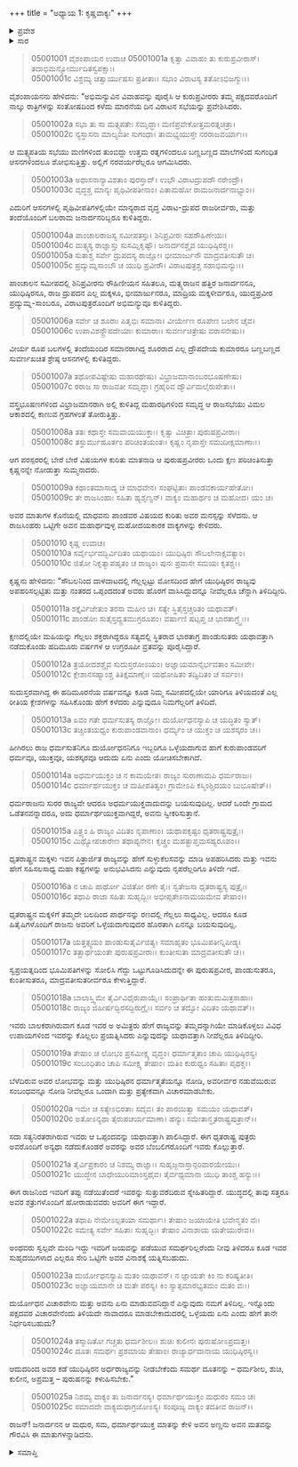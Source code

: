 +++
title = "ಅಧ್ಯಾಯ 1: ಕೃಷ್ಣವಾಕ್ಯಃ"
+++

<details><summary>ಪ್ರವೇಶ</summary>


।।   ಓಂ ಓಂ ನಮೋ ನಾರಾಯಣಾಯ।।   ಶ್ರೀ ವೇದವ್ಯಾಸಾಯ ನಮಃ ।।

ಶ್ರೀ ಕೃಷ್ಣದ್ವೈಪಾಯನ ವೇದವ್ಯಾಸ ವಿರಚಿತ  

**ಶ್ರೀ ಮಹಾಭಾರತ**

**ಉದ್ಯೋಗ ಪರ್ವ**

**ಉದ್ಯೋಗ ಪರ್ವ**

**ಅಧ್ಯಾಯ 1**


</details>


<details><summary>ಸಾರ</summary>

ವಿವಾಹದ ನಂತರ ವಿರಾಟನ ಸಭೆಯಲ್ಲಿ ಪಾಂಡವರು, ವೃಷ್ಣಿಗಳು, ಪಾಂಚಾಲರು ಮತ್ತು ವಿರಾಟರು ಆಸೀನರಾದುದು (1-9). ಒಪ್ಪಂದದಂತೆ ಪಾಂಡವರು ವನವಾಸ-ಅಜ್ಞಾತವಾಸಗಳನ್ನು ಮುಗಿಸಿದ್ದಾರೆಂದೂ, ಅವರ ರಾಜ್ಯವು ಅವರಿಗೆ ದೊರೆಯಬೇಕೆಂದೂ, ಒಂದುವೇಳೆ ದುರ್ಯೋಧನನು ಅವರಿಗೆ ರಾಜ್ಯವನ್ನು ಹಿಂದಿರುಗಿಸದೇ ಇದ್ದರೆ ಈಗ ಪಾಂಡವರಿಗೆ ಸಹಾಯಕರಿದ್ದಾರೆಂದೂ, ಆದರೆ ನಿರ್ಧರಿಸುವುದರ ಮೊದಲು ಕೌರವರ ವಿಚಾರಗಳೇನೆಂದು ತಿಳಿದುಕೊಳ್ಳಲು ಅವರಲ್ಲಿಗೆ ಸಮರ್ಥ ದೂತನನ್ನು ಕಳುಹಿಸಬೇಕೆಂದು ಕೃಷ್ಣನು ಸಭೆಯಲ್ಲಿ ವಿಷಯವನ್ನು ಪ್ರಸ್ತಾಪಿಸಿದುದು (10-25).

</details>


> 05001001 ವೈಶಂಪಾಯನ ಉವಾಚ
05001001a ಕೃತ್ವಾ ವಿವಾಹಂ ತು ಕುರುಪ್ರವೀರಾಸ್।
	ತದಾಭಿಮನ್ಯೋರ್ಮುದಿತಸ್ವಪಕ್ಷಾಃ।  
> 05001001c ವಿಶ್ರಮ್ಯ ಚತ್ವಾರ್ಯುಷಸಃ ಪ್ರತೀತಾಃ।
	ಸಭಾಂ ವಿರಾಟಸ್ಯ ತತೋಽಭಿಜಗ್ಮುಃ।।  

ವೈಶಂಪಾಯನನು ಹೇಳಿದನು: “ಅಭಿಮನ್ಯುವಿನ ವಿವಾಹವನ್ನು ಪೂರೈಸಿ ಆ ಕುರುಪ್ರವೀರರು ತಮ್ಮ ಪಕ್ಷದವರೊಂದಿಗೆ ನಾಲ್ಕು ರಾತ್ರಿಗಳನ್ನು ಸಂತೋಷದಿಂದ ಕಳೆದು ಮಾರನೆಯ ದಿನ ವಿರಾಟನ ಸಭೆಯನ್ನು ಪ್ರವೇಶಿಸಿದರು.

> 05001002a ಸಭಾ ತು ಸಾ ಮತ್ಸ್ಯಪತೇಃ ಸಮೃದ್ಧಾ।
	ಮಣಿಪ್ರವೇಕೋತ್ತಮರತ್ನಚಿತ್ರಾ।  
> 05001002c ನ್ಯಸ್ತಾಸನಾ ಮಾಲ್ಯವತೀ ಸುಗಂಧಾ।
	ತಾಮಭ್ಯಯುಸ್ತೇ ನರರಾಜವರ್ಯಾಃ।।  

ಆ ಮತ್ಸ್ಯಪತಿಯ ಸಭೆಯು ಮಣಿಗಳಿಂದ ತುಂಬಿದ್ದು ಉತ್ತಮ ರತ್ನಗಳಿಂದಲೂ ಬಣ್ಣಬಣ್ಣದ ಮಾಲೆಗಳಿಂದ ಸುಗಂಧಿತ ಆಸನಗಳಿಂದಲೂ ಶೋಭಿಸುತ್ತಿತ್ತು. ಅಲ್ಲಿಗೆ ನರವರ್ಯರೆಲ್ಲರೂ ಆಗಮಿಸಿದರು.

> 05001003a ಅಥಾಸನಾನ್ಯಾವಿಶತಾಂ ಪುರಸ್ತಾದ್।
	ಉಭೌ ವಿರಾಟದ್ರುಪದೌ ನರೇಂದ್ರೌ।  
> 05001003c ವೃದ್ಧಶ್ಚ ಮಾನ್ಯಃ ಪೃಥಿವೀಪತೀನಾಂ।
	ಪಿತಾಮಹೋ ರಾಮಜನಾರ್ದನಾಭ್ಯಾಂ।।  

ಎದುರಿಗೆ ಆಸನಗಳಲ್ಲಿ ಪೃಥಿವೀಪತಿಗಳಲ್ಲಿಯೇ ಮಾನ್ಯರಾದ ವೃದ್ಧ ವಿರಾಟ-ದ್ರುಪದ ರಾಜರೀರ್ವರು, ಮತ್ತು ತಂದೆಯೊಂದಿಗೆ ಬಲರಾಮ ಜನಾರ್ದನರಿಬ್ಬರೂ ಕುಳಿತಿದ್ದರು.

> 05001004a ಪಾಂಚಾಲರಾಜಸ್ಯ ಸಮೀಪತಸ್ತು।
	ಶಿನಿಪ್ರವೀರಃ ಸಹರೌಹಿಣೇಯಃ।  
> 05001004c ಮತ್ಸ್ಯಸ್ಯ ರಾಜ್ಞಾಸ್ತು ಸುಸಮ್ನಿಕೃಷ್ಟೌ।
	ಜನಾರ್ದನಶ್ಚೈವ ಯುಧಿಷ್ಠಿರಶ್ಚ।।  
> 05001005a ಸುತಾಶ್ಚ ಸರ್ವೇ ದ್ರುಪದಸ್ಯ ರಾಜ್ಞೋ।
	ಭೀಮಾರ್ಜುನೌ ಮಾದ್ರವತೀಸುತೌ ಚ।  
> 05001005c ಪ್ರದ್ಯುಮ್ನಸಾಂಬೌ ಚ ಯುಧಿ ಪ್ರವೀರೌ।
	ವಿರಾಟಪುತ್ರಶ್ಚ ಸಹಾಭಿಮನ್ಯುಃ।।  

ಪಾಂಚಾಲನ ಸಮೀಪದಲ್ಲಿ ಶಿನಿಪ್ರವೀರನು ರೌಹಿಣೀಯನ ಸಹಿತಲೂ, ಮತ್ಸ್ಯರಾಜನ ಹತ್ತಿರ ಜನಾರ್ದನನೂ, ಯುಧಿಷ್ಠಿರನೂ, ರಾಜ ದ್ರುಪದನ ಎಲ್ಲ ಮಕ್ಕಳೂ, ಭೀಮಾರ್ಜುನರೂ, ಮಾದ್ರಿಯ ಮಕ್ಕಳೀರ್ವರೂ, ಯುದ್ಧಪ್ರವೀರ ಪ್ರದ್ಯುಮ್ನ-ಸಾಂಬರೂ, ವಿರಾಟಪುತ್ರರೊಂದಿಗೆ ಅಭಿಮನ್ಯುವೂ ಕುಳಿತಿದ್ದರು.

> 05001006a ಸರ್ವೇ ಚ ಶೂರಾಃ ಪಿತೃಭಿಃ ಸಮಾನಾ।
	ವೀರ್ಯೇಣ ರೂಪೇಣ ಬಲೇನ ಚೈವ।  
> 05001006c ಉಪಾವಿಶನ್ದ್ರೌಪದೇಯಾಃ ಕುಮಾರಾಃ।
	ಸುವರ್ಣಚಿತ್ರೇಷು ವರಾಸನೇಷು।।  

ವೀರ್ಯ ರೂಪ ಬಲಗಳಲ್ಲಿ ತಂದೆಯಂದಿರ ಸಮಾನರಾಗಿದ್ದ ಶೂರರಾದ ಎಲ್ಲ ದ್ರೌಪದೇಯ ಕುಮಾರರೂ ಬಣ್ಣಬಣ್ಣದ ಸುವರ್ಣಖಚಿತ ಶ್ರೇಷ್ಠ ಆಸನಗಳಲ್ಲಿ ಕುಳಿತಿದ್ದರು.

> 05001007a ತಥೋಪವಿಷ್ಟೇಷು ಮಹಾರಥೇಷು।
	ವಿಭ್ರಾಜಮಾನಾಂಬರಭೂಷಣೇಷು।  
> 05001007c ರರಾಜ ಸಾ ರಾಜವತೀ ಸಮೃದ್ಧಾ।
	ಗ್ರಹೈರಿವ ದ್ಯೌರ್ವಿಮಲೈರುಪೇತಾ।।  

ವಸ್ತ್ರಭೂಷಣಗಳಿಂದ ವಿಭ್ರಾಜಮಾನರಾಗಿ ಅಲ್ಲಿ ಕುಳಿತಿದ್ದ ಮಹಾರಥಿಗಳಿಂದ ಸಮೃದ್ಧ ಆ ರಾಜಸಭೆಯು ವಿಮಲ ಆಕಾಶದಲ್ಲಿ ಕಾಣುವ ಗ್ರಹಗಳಂತೆ ತೋರುತ್ತಿತ್ತು.

> 05001008a ತತಃ ಕಥಾಸ್ತೇ ಸಮವಾಯಯುಕ್ತಾಃ।
	ಕೃತ್ವಾ ವಿಚಿತ್ರಾಃ ಪುರುಷಪ್ರವೀರಾಃ।  
> 05001008c ತಸ್ಥುರ್ಮುಹೂರ್ತಂ ಪರಿಚಿಂತಯಂತಃ।
	ಕೃಷ್ಣಂ ನೃಪಾಸ್ತೇ ಸಮುದೀಕ್ಷಮಾಣಾಃ।।  

ಆಗ ಪರಸ್ಪರರಲ್ಲಿ ಬೇರೆ ಬೇರೆ ವಿಷಯಗಳ ಕುರಿತು ಮಾತನಾಡಿ ಆ ಪುರುಷಪ್ರವೀರರು ಒಂದು ಕ್ಷಣ ಪರಿಚಿಂತಿಸುತ್ತಾ ಕೃಷ್ಣನನ್ನೇ ನೋಡುತ್ತಾ ಸುಮ್ಮನಾದರು.

> 05001009a ಕಥಾಂತಮಾಸಾದ್ಯ ಚ ಮಾಧವೇನ।
	ಸಂಘಟ್ಟಿತಾಃ ಪಾಂಡವಕಾರ್ಯಹೇತೋಃ।  
> 05001009c ತೇ ರಾಜಸಿಂಹಾಃ ಸಹಿತಾ ಹ್ಯಶೃಣ್ವನ್।
	ವಾಕ್ಯಂ ಮಹಾರ್ಥಂ ಚ ಮಹೋದ।  ಯಂ ಚ।  

ಅವರ ಮಾತುಗಳ ಕೊನೆಯಲ್ಲಿ ಮಾಧವನು ಪಾಂಡವರ ವಿಷಯದ ಕುರಿತು ಅವರ ಮನಸ್ಸನ್ನು ಸೆಳೆದನು. ಆ ರಾಜಸಿಂಹರು ಒಟ್ಟಿಗೇ ಅವನ ಮಹಾರ್ಥವುಳ್ಳ ಮಹೋದಯಕಾರಕ ವಾಕ್ಯಗಳನ್ನು ಕೇಳಿದರು.

> 05001010 ಕೃಷ್ಣ ಉವಾಚ।  
05001010a ಸರ್ವೈರ್ಭವದ್ಭಿರ್ವಿದಿತಂ ಯಥಾಯಂ।
	ಯುಧಿಷ್ಠಿರಃ ಸೌಬಲೇನಾಕ್ಷವತ್ಯಾಂ।  
> 05001010c ಜಿತೋ ನಿಕೃತ್ಯಾಪಹೃತಂ ಚ ರಾಜ್ಯಂ।
	ಪುನಃ ಪ್ರವಾಸೇ ಸಮಯಃ ಕೃತಶ್ಚ।।  

ಕೃಷ್ಣನು ಹೇಳಿದನು: “ಸೌಬಲನಿಂದ ದಾಳದಾಟದಲ್ಲಿ ಗೆಲ್ಲಲ್ಪಟ್ಟು ಮೋಸದಿಂದ ಹೇಗೆ ಯುಧಿಷ್ಠಿರನ ರಾಜ್ಯವು ಅಪಹರಿಸಲ್ಪಟ್ಟಿತು ಮತ್ತು ನಂತರದ ಒಪ್ಪಂದದಂತೆ ಅವರು ಹೊರಗೆ ವಾಸಿಸಿದ್ದುದನ್ನೂ ನೀವೆಲ್ಲರೂ ಚೆನ್ನಾಗಿ ತಿಳಿದಿದ್ದೀರಿ.

> 05001011a ಶಕ್ತೈರ್ವಿಜೇತುಂ ತರಸಾ ಮಹೀಂ ಚ।
	ಸತ್ಯೇ ಸ್ಥಿತೈಸ್ತಚ್ಚರಿತಂ ಯಥಾವತ್।  
> 05001011c ಪಾಂಡೋಃ ಸುತೈಸ್ತದ್ವ್ರತಮುಗ್ರರೂಪಂ।
	ವರ್ಷಾಣಿ ಷಟ್ಸಪ್ತ ಚ ಭಾರತಾಗ್ರ್ಯೈಃ।।  

ಕ್ಷಣದಲ್ಲಿಯೇ ಮಹಿಯನ್ನು ಗೆಲ್ಲಲು ಶಕ್ತರಾಗಿದ್ದರೂ ಸತ್ಯದಲ್ಲಿ ಸ್ಥಿತರಾದ ಭಾರತಾಗ್ರ ಪಾಂಡುಸುತರು ಯಥಾವತ್ತಾಗಿ ನಡೆದುಕೊಂಡು ಹದಿಮೂರು ವರ್ಷಗಳ ಆ ಉಗ್ರರೂಪೀ ವ್ರತವನ್ನು ಪೂರೈಸಿದ್ದಾರೆ.

> 05001012a ತ್ರಯೋದಶಶ್ಚೈವ ಸುದುಸ್ತರೋಽಯಂ।
	ಅಜ್ಞಾಯಮಾನೈರ್ಭವತಾಂ ಸಮೀಪೇ।  
> 05001012c ಕ್ಲೇಶಾನಸಹ್ಯಾಂಶ್ಚ ತಿತಿಕ್ಷಮಾಣೈಃ।
	ಯಥೋಷಿತಂ ತದ್ವಿದಿತಂ ಚ ಸರ್ವಂ।।  

ಸುದುಸ್ತರವಾಗಿದ್ದ ಈ ಹದಿಮೂರನೆಯ ವರ್ಷವನ್ನೂ ಕೂಡ ನಿಮ್ಮ ಸಮೀಪದಲ್ಲಿಯೇ ಯಾರಿಗೂ ತಿಳಿಯದಂತೆ ಎಲ್ಲ ರೀತಿಯ ಕ್ಲೇಶಗಳನ್ನು ಸಹಿಸಿಕೊಂಡು ಹೇಗೆ ಕಳೆದರು ಎನ್ನುವುದೂ ನಿಮಗೆಲ್ಲರಿಗೆ ತಿಳಿದಿದೆ.

> 05001013a ಏವಂ ಗತೇ ಧರ್ಮಸುತಸ್ಯ ರಾಜ್ಞೋ।
	ದುರ್ಯೋಧನಸ್ಯಾಪಿ ಚ ಯದ್ಧಿತಂ ಸ್ಯಾತ್।  
> 05001013c ತಚ್ಚಿಂತಯಧ್ವಂ ಕುರುಪಾಂಡವಾನಾಂ।
	ಧರ್ಮ್ಯಂ ಚ ಯುಕ್ತಂ ಚ ಯಶಸ್ಕರಂ ಚ।।  

ಹೀಗಿರಲು ರಾಜ ಧರ್ಮಸುತನಿಗೂ ದುರ್ಯೋಧನನಿಗೂ ಇಬ್ಬರಿಗೂ ಒಳ್ಳೆಯದಾಗುವ ಹಾಗೆ ಕುರುಪಾಂಡವರಿಗೆ ಧರ್ಮವೂ, ಯುಕ್ತವೂ, ಯಶಸ್ಕರವೂ ಆದುದು ಏನು ಎಂದು ಯೋಚಿಸಬೇಕಾಗಿದೆ.

> 05001014a ಅಧರ್ಮಯುಕ್ತಂ ಚ ನ ಕಾಮಯೇತ।
	ರಾಜ್ಯಂ ಸುರಾಣಾಮಪಿ ಧರ್ಮರಾಜಃ।  
> 05001014c ಧರ್ಮಾರ್ಥಯುಕ್ತಂ ಚ ಮಹೀಪತಿತ್ವಂ।
	ಗ್ರಾಮೇಽಪಿ ಕಸ್ಮಿಂಶ್ಚಿದಯಂ ಬುಭೂಷೇತ್।।  

ಧರ್ಮರಾಜನು ಸುರರ ರಾಜ್ಯವೇ ಆದರೂ ಅಧರ್ಮಯುಕ್ತವಾದುದನ್ನು ಬಯಸುವುದಿಲ್ಲ. ಆದರೆ ಒಂದೇ ಗ್ರಾಮದ ಒಡೆತನವನ್ನಾದರೂ, ಅದು ಧರ್ಮಾರ್ಥಯುಕ್ತವಾಗಿದ್ದರೆ, ಅವನು ಸ್ವೀಕರಿಸುತ್ತಾನೆ.

> 05001015a ಪಿತ್ರ್ಯಂ ಹಿ ರಾಜ್ಯಂ ವಿದಿತಂ ನೃಪಾಣಾಂ।
	ಯಥಾಪಕೃಷ್ಟಂ ಧೃತರಾಷ್ಟ್ರಪುತ್ರೈಃ।  
> 05001015c ಮಿಥ್ಯೋಪಚಾರೇಣ ತಥಾಪ್ಯನೇನ।
	ಕೃಚ್ಚ್ರಂ ಮಹತ್ಪ್ರಾಪ್ತಮಸಹ್ಯರೂಪಂ।।  

ಧೃತರಾಷ್ಟ್ರನ ಮಕ್ಕಳು ಇವನ ಪಿತ್ರಾರ್ಜಿತ ರಾಜ್ಯವನ್ನು ಹೇಗೆ ಸುಳ್ಳುಕೆಲಸವನ್ನು ಮಾಡಿ ಅಪಹರಿಸಿದರು ಮತ್ತು ಇವನು ಹೇಗೆ ಸಹಿಸಲಸಾಧ್ಯ ಮಹಾ ಕಷ್ಟಗಳನ್ನು ಅನುಭವಿಸಿದನು ಎನ್ನುವುದು ನೃಪರೆಲ್ಲರಿಗೂ ತಿಳಿದೇ ಇದೆ.

> 05001016a ನ ಚಾಪಿ ಪಾರ್ಥೋ ವಿಜಿತೋ ರಣೇ ತೈಃ।
	ಸ್ವತೇಜಸಾ ಧೃತರಾಷ್ಟ್ರಸ್ಯ ಪುತ್ರೈಃ।  
> 05001016c ತಥಾಪಿ ರಾಜಾ ಸಹಿತಃ ಸುಹೃದ್ಭಿಃ।
	ಅಭೀಪ್ಸತೇಽನಾಮಯಮೇವ ತೇಷಾಂ।।  

ಧೃತರಾಷ್ಟ್ರನ ಮಕ್ಕಳಿಗೆ ತಮ್ಮದೇ ಬಲದಿಂದ ಪಾರ್ಥನನ್ನು ರಣದಲ್ಲಿ ಗೆಲ್ಲಲು ಸಾಧ್ಯವಿಲ್ಲ. ಆದರೂ ಕೂಡ ಹಿತೈಷಿಗಳೊಂದಿಗೆ ರಾಜನು ಅವರಿಗೆ ಒಳ್ಳೆಯದಾಗುವುದರ ಹೊರತಾಗಿ ಏನನ್ನೂ ಬಯಸುವುದಿಲ್ಲ.

> 05001017a ಯತ್ತತ್ಸ್ವಯಂ ಪಾಂಡುಸುತೈರ್ವಿಜಿತ್ಯ।
	ಸಮಾಹೃತಂ ಭೂಮಿಪತೀನ್ನಿಪೀಡ್ಯ।  
> 05001017c ತತ್ಪ್ರಾರ್ಥಯಂತೇ ಪುರುಷಪ್ರವೀರಾಃ।
	ಕುಂತೀಸುತಾ ಮಾದ್ರವತೀಸುತೌ ಚ।।   

ಸ್ವಪ್ರಯತ್ನದಿಂದ ಭೂಮಿಪತಿಗಳನ್ನು ಸೋಲಿಸಿ ಗೆದ್ದು ಒಟ್ಟುಗೂಡಿಸಿದುದನ್ನೇ ಈ ಪುರುಷಪ್ರವೀರ, ಪಾಂಡುಸುತರೂ, ಕುಂತೀಸುತರೂ, ಮಾದ್ರವತೀಸುತರೀರ್ವರೂ ಕೇಳುತ್ತಿದ್ದಾರೆ.

> 05001018a ಬಾಲಾಸ್ತ್ವಿಮೇ ತೈರ್ವಿವಿಧೈರುಪಾಯೈಃ।
	ಸಂಪ್ರಾರ್ಥಿತಾ ಹಂತುಮಮಿತ್ರಸಾಹಾಃ।   
> 05001018c ರಾಜ್ಯಂ ಜಿಹೀರ್ಷದ್ಭಿರಸದ್ಭಿರುಗ್ರೈಃ।
	ಸರ್ವಂ ಚ ತದ್ವೋ ವಿದಿತಂ ಯಥಾವತ್।।   

ಇವರು ಬಾಲಕರಾಗಿರುವಾಗ ಕೂಡ ಇವರ ಅ ಅಮಿತ್ರರು ಹೇಗೆ ರಾಜ್ಯವನ್ನು ತಮ್ಮದನ್ನಾಗಿಯೇ ಮಾಡಿಕೊಳ್ಳಲು ವಿವಿಧ ಉಪಾಯಗಳಿಂದ ಇವರನ್ನು ಕೊಲ್ಲಲು ಪ್ರಯತ್ನಿಸಿದರು ಎನ್ನುವುದನ್ನು ಯಥಾವತ್ತಾಗಿ ನೀವೆಲ್ಲರೂ ತಿಳಿದಿದ್ದೀರಿ.

> 05001019a ತೇಷಾಂ ಚ ಲೋಭಂ ಪ್ರಸಮೀಕ್ಷ್ಯ ವೃದ್ಧಂ।
	ಧರ್ಮಾತ್ಮತಾಂ ಚಾಪಿ ಯುಧಿಷ್ಠಿರಸ್ಯ।   
> 05001019c ಸಂಬಂಧಿತಾಂ ಚಾಪಿ ಸಮೀಕ್ಷ್ಯ ತೇಷಾಂ।
	ಮತಿಂ ಕುರುಧ್ವಂ ಸಹಿತಾಃ ಪೃಥಕ್ಚ।।  

ಬೆಳೆದಿರುವ ಅವರ ಲೋಭವನ್ನು ಮತ್ತು ಯುಧಿಷ್ಠಿರನ ಧರ್ಮಾತ್ಮತೆಯನ್ನೂ ನೋಡಿ, ಅವರೀರ್ವರ ನಡುವೆಯಿರುವ ಸಂಬಂಧವನ್ನೂ ನೋಡಿ ನೀವೆಲ್ಲರೂ ಒಂದಾಗಿ ಮತ್ತು ಪ್ರತ್ಯೇಕವಾಗಿ ವಿಚಾರಮಾಡಬೇಕು.

> 05001020a ಇಮೇ ಚ ಸತ್ಯೇಽಭಿರತಾಃ ಸದೈವ।
	ತಂ ಪಾರಯಿತ್ವಾ ಸಮಯಂ ಯಥಾವತ್।   
> 05001020c ಅತೋಽನ್ಯಥಾ ತೈರುಪಚರ್ಯಮಾಣಾ।
	ಹನ್ಯುಃ ಸಮೇತಾನ್ಧೃತರಾಷ್ಟ್ರಪುತ್ರಾನ್।।   

ಸದಾ ಸತ್ಯನಿರತರಾಗಿರುವ ಇವರು ಆ ಒಪ್ಪಂದವನ್ನು ಯಥಾವತ್ತಾಗಿ ಪಾಲಿಸಿದ್ದಾರೆ. ಈಗ ಧೃತರಾಷ್ಟ್ರ ಪುತ್ರರು ಅವರೊಂದಿಗೆ ಅನ್ಯಥಾ ನಡೆದುಕೊಂಡರೆ ಅವರನ್ನು ಅವರ ಬೆಂಬಲಿಗರೊಂದಿಗೆ ಇವರು ಕೊಲ್ಲುತ್ತಾರೆ.

> 05001021a ತೈರ್ವಿಪ್ರಕಾರಂ ಚ ನಿಶಮ್ಯ ರಾಜ್ಞಾಃ।
	ಸುಹೃಜ್ಜನಾಸ್ತಾನ್ಪರಿವಾರಯೇಯುಃ।   
> 05001021c ಯುದ್ಧೇನ ಬಾಧೇಯುರಿಮಾಂಸ್ತಥೈವ।
	ತೈರ್ವಧ್ಯಮಾನಾ ಯುಧಿ ತಾಂಶ್ಚ ಹನ್ಯುಃ।।  

ಈಗ ರಾಜನಿಂದ ಇವರಿಗೆ ತಪ್ಪು ನಡೆಯಿತೆಂದರೆ ಇವರನ್ನು ಸುತ್ತುವರೆದಿರುವ ಸ್ನೇಹಿತರಿದ್ದಾರೆ. ಯುದ್ಧದಲ್ಲಿ ತಾವು ಸತ್ತರೂ ಅವರ ಶತ್ರುಗಳೊಂದಿಗೆ ಹೋರಾಡುವವರು ಅವರಿಗೆ ಈಗ ಇದ್ದಾರೆ.

> 05001022a ತಥಾಪಿ ನೇಮೇಽಲ್ಪತಯಾ ಸಮರ್ಥಾಃ।
	ತೇಷಾಂ ಜಯಾಯೇತಿ ಭವೇನ್ಮತಂ ವಃ।  
> 05001022c ಸಮೇತ್ಯ ಸರ್ವೇ ಸಹಿತಾಃ ಸುಹೃದ್ಭಿಃ।
	ತೇಷಾಂ ವಿನಾಶಾಯ ಯತೇಯುರೇವ।।  

ಅಂಥವರು ಸ್ವಲ್ಪವೇ ಮಂದಿ ಇದ್ದು ಇವರಿಗೆ ಜಯವನ್ನು ಪಡೆಯುವ ಸಮರ್ಥರಿಲ್ಲರೆಂದು ನೀವು ತಿಳಿದರೂ ಕೂಡ ಇವರ ಸುಹೃದಯಿಗಳಾದ ಎಲ್ಲರೂ ಸೇರಿ ಒಟ್ಟಿಗೇ ಅವರ ವಿನಾಶಕ್ಕೆ ಯತ್ನಿಸಬಹುದು.

> 05001023a ದುರ್ಯೋಧನಸ್ಯಾಪಿ ಮತಂ ಯಥಾವನ್।
	ನ ಜ್ಞಾಯತೇ ಕಿಂ ನು ಕರಿಷ್ಯತೀತಿ।  
> 05001023c ಅಜ್ಞಾಯಮಾನೇ ಚ ಮತೇ ಪರಸ್ಯ।
	ಕಿಂ ಸ್ಯಾತ್ಸಮಾರಭ್ಯತಮಂ ಮತಂ ವಃ।।  

ದುರ್ಯೋಧನ ವಿಚಾರವೇನು ಮತ್ತು ಅವನು ಏನು ಮಾಡುವವನಿದ್ದಾನೆ ಎನ್ನುವುದು ನಮಗೆ ತಿಳಿದಿಲ್ಲ. ಇನ್ನೊಂದು ಪಕ್ಷದವರ ವಿಚಾರವೇನೆಂದು ತಿಳಿಯದೇ ನಾವಾದರೂ ಮಾಡಬೇಕಾದುದರಲ್ಲಿ ಒಳ್ಳೆಯದು ಏನು ಎಂದು ಹೇಗೆ ತಾನೇ ನಿರ್ಧರಿಸಬಹುದು?

> 05001024a ತಸ್ಮಾದಿತೋ ಗಚ್ಚತು ಧರ್ಮಶೀಲಃ।
	ಶುಚಿಃ ಕುಲೀನಃ ಪುರುಷೋಽಪ್ರಮತ್ತಃ।  
> 05001024c ದೂತಃ ಸಮರ್ಥಃ ಪ್ರಶಮಾಯ ತೇಷಾಂ।
	ರಾಜ್ಯಾರ್ಧದಾನಾಯ ಯುಧಿಷ್ಠಿರಸ್ಯ।।  

ಆದುದರಿಂದ ಅವರ ಕಡೆ ಯುಧಿಷ್ಠಿರನ ಅರ್ಧರಾಜ್ಯವನ್ನು ನೀಡಬೇಕೆಂದು ಸಮರ್ಥ ದೂತನನ್ನು – ಧರ್ಮಶೀಲ, ಶುಚಿ, ಕುಲೀನ, ಅಪ್ರಮತ್ತ – ಪುರುಷನನ್ನು ಕಳುಹಿಸಬೇಕು.”

> 05001025a ನಿಶಮ್ಯ ವಾಕ್ಯಂ ತು ಜನಾರ್ದನಸ್ಯ।
	ಧರ್ಮಾರ್ಥಯುಕ್ತಂ ಮಧುರಂ ಸಮಂ ಚ।  
> 05001025c ಸಮಾದದೇ ವಾಕ್ಯಮಥಾಗ್ರಜೋಽಸ್ಯ।
	ಸಂಪೂಜ್ಯ ವಾಕ್ಯಂ ತದತೀವ ರಾಜನ್।।  

ರಾಜನ್! ಜನಾರ್ದನನ ಆ ಮಧುರ, ಸಮ, ಧರ್ಮಾರ್ಥಯುಕ್ತ ಮಾತನ್ನು ಕೇಳಿ ಅವನ ಅಣ್ಣನು ಅವನ ಮತವನ್ನು ಗೌರವಿಸಿ ಈ ಮಾತುಗಳನ್ನಾಡಿದನು.

<details><summary>ಸಮಾಪ್ತಿ</summary>


ಇತಿ ಶ್ರೀ ಮಹಾಭಾರತೇ ಉದ್ಯೋಗ ಪರ್ವಣಿ ಉದ್ಯೋಗ ಪರ್ವಣಿ ಕೃಷ್ಣವಾಕ್ಯೇ ಪ್ರಥಮೋಽಧ್ಯಾಯಃ।  
ಇದು ಶ್ರೀ ಮಹಾಭಾರತದಲ್ಲಿ ಉದ್ಯೋಗ ಪರ್ವದಲ್ಲಿ ಉದ್ಯೋಗ ಪರ್ವದಲ್ಲಿ ಕೃಷ್ಣವಾಕ್ಯದಲ್ಲಿ ಒಂದನೆಯ ಅಧ್ಯಾಯವು।


</details>
